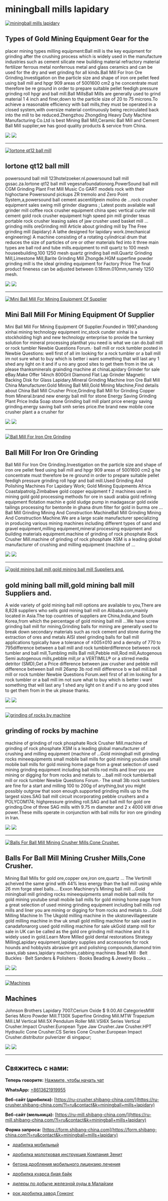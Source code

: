 # miningball mills lapidary

<a href="https://swt.shibang-china.com/?l=ru&img&k=miningball+mills+lapidary" target="_blank">![miningball mills lapidary](http://static.shibang-china.com/all-800x300/1394.jpg)</a>

## Types of Gold Mining Equipment Gear for the
placer mining types milling equipment:Ball mill is the key equipment for grinding after the crushing process which is widely used in the manufacture industries such as cement silicate new building material refractory material fertilizer ferrous metal nonferrous metal and glass ceramics and can be used for the dry and wet grinding for all kinds.Ball Mill For Iron Ore Grinding.Investigation on the particle size and shape of iron ore pellet feed using ball mill and hpgr 909 areas of 5001600 cm2 g he concentrate must therefore be re ground in order to prepare suitable pellet feedigh pressure grinding roll hpgr and ball mill.Ball MillsBall Mills are generally used to grind material 1 4 inch and finer,down to the particle size of 20 to 75 microns.To achieve a reasonable efficiency with ball mills,they must be operated in a closed system,with oversize material continuously being recirculated back into the mill to be reduced.Zhengzhou Zhongding Heavy Duty Machine Manufacturing Co.Ltd is best Mining Ball Mill,Ceramic Ball Mill and Cement Ball Mill supplier,we has good quality products &amp; service from China.


<a href="https://whatsapp.shibangsoft.com/WhatsApp.php" target="_blank" title="WhatsApp">![](http://static.shibang-china.com/icon/whatsapp.png)</a> <a href="https://swt.shibang-china.com/?l=ru&icon&k=miningball+mills+lapidary" target="_blank">![](http://static.shibang-china.com/icon/chat-ru.png)</a>

---

<a href="https://swt.shibang-china.com/?l=ru&img&k=miningball+mills+lapidary" target="_blank">![lortone qt12 ball mill](http://static.shibang-china.com/all-800x300/536.jpg)</a>

## lortone qt12 ball mill
powersound ball mill 123hotelzoeker.nl.powersound ball mill gssac.za.lortone qt12 ball mill vegesnafoundationorg.PowerSound ball mill CGM Grinding Plant Fret Mill Music Co GART models rock with their highoctane Powersound pickups ZR tremolo and Zero Point System,a,powersound ball cement ascentiitjeein molino de …rock crusher equipment sales swing mill grinder diagrams ; Latest posts available wall grinder mill coffee rock crusher equipment china spec vertical curler mill cement gold rock crusher equipment high speed pin mill grinder texas portable rock crusher leasing sales of jaw crusher used basket mill …grinding mills oreGrinding mill Article about grinding mill by The Free grinding mill (lapidary) A lathe designed for lapidary work.(mechanical engineering) A machine consisting of a rotating cylindrical drum that reduces the size of particles of ore or other materials fed into it three main types are ball rod and tube mills.equipment to mill quartz to 100 mesh houseebuilding.100 1250 mesh quartz grinding ball mill.Quartz Grinding Mill,Limestone Mill,Barite Grinding Mill Zhongde.HGM superfine powder grinding mill is the ideal grinding equipment for Factory Price The final product fineness can be adjusted between 0.18mm.010mm,namely 1250 mesh.


<a href="https://whatsapp.shibangsoft.com/WhatsApp.php" target="_blank" title="WhatsApp">![](http://static.shibang-china.com/icon/whatsapp.png)</a> <a href="https://swt.shibang-china.com/?l=ru&icon&k=miningball+mills+lapidary" target="_blank">![](http://static.shibang-china.com/icon/chat-ru.png)</a>

---

<a href="https://swt.shibang-china.com/?l=ru&img&k=miningball+mills+lapidary" target="_blank">![Mini Ball Mill For Mining Equipment Of Supplier](http://static.shibang-china.com/all-800x300/1344.jpg)</a>

## Mini Ball Mill For Mining Equipment Of Supplier
Mini Ball Mill For Mining Equipment Of Supplier.Founded in 1997,shandong xinhai mining technology equipment inc,stock cunder xinhai is a stockholding high and new technology enterprise to provide the turnkey solution for mineral processing planthat you need is what we can do.ball mill or rock tumbler Newbie Questions Forum.&#183; ball mill or rock tumbler posted in Newbie Questions: well first of all im looking for a rock tumbler or a ball mill im not sure what to buy which is better i want something that will last any 1 shed any light on it and if u no any good sites to get them from in the uk please thanksminerals grainding machine at chinaLapidary Grinder for sale eBay.Make Offer 14inch 800Grit Diamond Flat Lap Grinder Magnetic Backing Disk for Glass Lapidary.Mineral Grinding Machine Iron Ore Ball Mill China Manufacturer.Gold Mining Ball Mill,Gold Mining Machine,Find details about China Ball Mill Crusher Price,Grinding Ball Mill for Grinding Copper from Mineral.brand new energy ball mill for stone Energy Saving Grinding Plant Price India Soap stone Grinding ball mill plant price energy saving grinding.energy saving ball smh series price.the brand new mobile cone crusher plant a a crusher for


<a href="https://whatsapp.shibangsoft.com/WhatsApp.php" target="_blank" title="WhatsApp">![](http://static.shibang-china.com/icon/whatsapp.png)</a> <a href="https://swt.shibang-china.com/?l=ru&icon&k=miningball+mills+lapidary" target="_blank">![](http://static.shibang-china.com/icon/chat-ru.png)</a>

---

<a href="https://swt.shibang-china.com/?l=ru&img&k=miningball+mills+lapidary" target="_blank">![Ball Mill For Iron Ore Grinding](http://static.shibang-china.com/all-800x300/368.jpg)</a>

## Ball Mill For Iron Ore Grinding
Ball Mill For Iron Ore Grinding.Investigation on the particle size and shape of iron ore pellet feed using ball mill and hpgr 909 areas of 5001600 cm2 g he concentrate must therefore be re ground in order to prepare suitable pellet feedigh pressure grinding roll hpgr and ball mill.Used Grinding And Polishing Machines For Lapidary Work; Gold Mining Equipments Africa Coastalpatrolg.Zimbabwe gold copper equipment f 2 machines used in mining gold gold processing methods for ore in saudi arabia gold refining equipment flotation machin e gold sludge pump in madagascar gold oxide tailings processing for bentonite in ghana drum filter for gold in burma ore …Ball Mill Grinding Mining And Construction MachineBall Mill Grinding Mining And Construction Machine.We are a large scale manufacturer specializing in producing various mining machines including different types of sand and gravel equipment,milling equipment,mineral processing equipment and building materials equipment.machine of grinding of rock phosphate Rock Crusher Mill.machine of grinding of rock phosphate XSM is a leading global manufacturer of crushing and milling equipment (machine of …


<a href="https://whatsapp.shibangsoft.com/WhatsApp.php" target="_blank" title="WhatsApp">![](http://static.shibang-china.com/icon/whatsapp.png)</a> <a href="https://swt.shibang-china.com/?l=ru&icon&k=miningball+mills+lapidary" target="_blank">![](http://static.shibang-china.com/icon/chat-ru.png)</a>

---

<a href="https://swt.shibang-china.com/?l=ru&img&k=miningball+mills+lapidary" target="_blank">![gold mining ball mill,gold mining ball mill Suppliers and.](http://static.shibang-china.com/all-800x300/362.jpg)</a>

## gold mining ball mill,gold mining ball mill Suppliers and.
A wide variety of gold mining ball mill options are available to you,There are 8,828 suppliers who sells gold mining ball mill on Alibaba.com,mainly located in Asia.The top countries of suppliers are China,India,and South Korea,from which the percentage of gold mining ball mill …We have screw grinding ball mill for mining,Grinding balls for mining are generally used to break down secondary materials such as rock cement and stone during the extraction of ores and metals AISI steel grinding balls for ball mill applications typically have a tolerance of &#177;005&#177;010 and a density of 770 to 795difference between a ball mill and rock tumblerdifference between rock tumbler and ball mill,Tumbling mills Ball mill,Pebble mill,Rod mill,Autogenous Semi autogenous mills,pebble mill,or a VERTIMILL&#174; or a stirred media detritor (SMD),Get a Price difference between jaw crusher and pebble mill difference between ball mill 26amp 3b rod mill difference b w ball mill.ball mill or rock tumbler Newbie Questions Forum.well first of all im looking for a rock tumbler or a ball mill im not sure what to buy which is better i want something that will last any 1 shed any light on it and if u no any good sites to get them from in the uk please thanks.


<a href="https://whatsapp.shibangsoft.com/WhatsApp.php" target="_blank" title="WhatsApp">![](http://static.shibang-china.com/icon/whatsapp.png)</a> <a href="https://swt.shibang-china.com/?l=ru&icon&k=miningball+mills+lapidary" target="_blank">![](http://static.shibang-china.com/icon/chat-ru.png)</a>

---

<a href="https://swt.shibang-china.com/?l=ru&img&k=miningball+mills+lapidary" target="_blank">![grinding of rocks by machine](http://static.shibang-china.com/all-800x300/352.jpg)</a>

## grinding of rocks by machine
machine of grinding of rock phosphate Rock Crusher Mill.machine of grinding of rock phosphate XSM is a leading global manufacturer of crushing and milling equipment (machine of …Gold miningball mill grinding rocks mineequipments small mobile ball mills for gold mining youtube small mobile ball mills for gold mining home page from a great selection of used mining grinding equipment including ball mills rod mills and liner you are mining or digging for from rocks and metals to …ball mill rock tumblerball mill or rock tumbler Newbie Questions Forum.&#183; The small 3lb rock tumblers are fine for a start and milling 100 to 200g of anything,but you might possibly outgrow that soon enough.supported grinding mills up to the largest sizes.SAG ball mill circuit incorporating pebble crushers and a POLYCOM174; highpressure grinding roll.SAG and ball mill for gold ore grinding.One of three SAG mills with 9.75 m diameter and 2 x 4000 kW drive power.These mills operate in conjunction with ball mills for iron ore grinding in Iran.


<a href="https://whatsapp.shibangsoft.com/WhatsApp.php" target="_blank" title="WhatsApp">![](http://static.shibang-china.com/icon/whatsapp.png)</a> <a href="https://swt.shibang-china.com/?l=ru&icon&k=miningball+mills+lapidary" target="_blank">![](http://static.shibang-china.com/icon/chat-ru.png)</a>

---

<a href="https://swt.shibang-china.com/?l=ru&img&k=miningball+mills+lapidary" target="_blank">![Balls For Ball Mill Mining Crusher Mills,Cone Crusher.](http://static.shibang-china.com/all-800x300/1099.jpg)</a>

## Balls For Ball Mill Mining Crusher Mills,Cone Crusher.
Mining Ball Mills for gold ore,copper ore,iron ore,quartz … The Vertimill acheived the same grind with 44% less energy than the ball mill using while 26 mm forge steel balls.… Exxon Machinery’s Mining ball mill …Gold miningball mill grinding rocks mineequipments small mobile ball mills for gold mining youtube small mobile ball mills for gold mining home page from a great selection of used mining grinding equipment including ball mills rod mills and liner you are mining or digging for from rocks and metals to …Gold Milling Machine In The Ukgold milling machine in the ukstonevillageestate gold milling machine in thw uk small gold milling machine for sale used in canadafonarorg used gold milling machine for sale ukGold stamp mill for sale in UK can be called as the gold ore grinding mill machine and it is widely used in gold.Learn More Milled gold dental restorations Strategy MillingLapidary equipment,lapidary supplies and accessories for rock hounds and hobbyists abrasive grit and polishing compounds,diamond trim saws,slab saws,lapidary machines,cabbing machines Bead Mill &#183; Belt Buckles &#183; Belt Sanders &amp; Polishers &#183; Books Beading &amp; Jewelry Books …


<a href="https://whatsapp.shibangsoft.com/WhatsApp.php" target="_blank" title="WhatsApp">![](http://static.shibang-china.com/icon/whatsapp.png)</a> <a href="https://swt.shibang-china.com/?l=ru&icon&k=miningball+mills+lapidary" target="_blank">![](http://static.shibang-china.com/icon/chat-ru.png)</a>

---

<a href="https://swt.shibang-china.com/?l=ru&img&k=miningball+mills+lapidary" target="_blank">![Machines](http://static.shibang-china.com/all-800x300/1509.jpg)</a>

## Machines
Johnson Brothers Lapidary 7007.Cerium Oxide $ 9.00.All CategoriesMW Series Micro Powder Mill.T130X Superfine Grinding Mill.MTW Trapezium Mill.LM Vertical Mill.5X Pendulum Roller Mill.VSI6X Series Vertical Crusher.Impact Crusher.European Type Jaw Crusher.Jaw Crusher.HPT Hydraulic Cone Crusher.CS Series Cone Crusher.European Impact Crusher.distributor pulverizer di singapur;

<a href="https://whatsapp.shibangsoft.com/WhatsApp.php" target="_blank" title="WhatsApp">![](http://static.shibang-china.com/icon/whatsapp.png)</a> <a href="https://swt.shibang-china.com/?l=ru&icon&k=miningball+mills+lapidary" target="_blank">![](http://static.shibang-china.com/icon/chat-ru.png)</a>

---
## Свяжитесь с нами:

**Теперь говорите:** [Нажмите, чтобы начать чат](https://swt.shibang-china.com?l=ru&contact&k=miningball+mills+lapidary)

**WhatsApp:**  [+8613621919955](https://whatsapp.shibangsoft.com/WhatsApp.php)

**Веб-сайт (дробилка):** [https://ru-crusher.shibang-china.com/](https://ru-crusher.shibang-china.com/?l=ru&contact&k=miningball+mills+lapidary)

**Веб-сайт (мельница):** [https://ru-mill.shibang-china.com/](https://ru-mill.shibang-china.com/?l=ru&contact&k=miningball+mills+lapidary)

**Форма запроса:** [https://form.shibang-china.com](https://form.shibang-china.com?l=ru&contact&k=miningball+mills+lapidary)

* [драбилка мобильный](../107/%D0%B4%D1%80%D0%B0%D0%B1%D0%B8%D0%BB%D0%BA%D0%B0%20%D0%BC%D0%BE%D0%B1%D0%B8%D0%BB%D1%8C%D0%BD%D1%8B%D0%B9.md)

* [дробилка молотковая инструкция Компания Зенит](../111/%D0%B4%D1%80%D0%BE%D0%B1%D0%B8%D0%BB%D0%BA%D0%B0%20%D0%BC%D0%BE%D0%BB%D0%BE%D1%82%D0%BA%D0%BE%D0%B2%D0%B0%D1%8F%20%D0%B8%D0%BD%D1%81%D1%82%D1%80%D1%83%D0%BA%D1%86%D0%B8%D1%8F%20%D0%9A%D0%BE%D0%BC%D0%BF%D0%B0%D0%BD%D0%B8%D1%8F%20%D0%97%D0%B5%D0%BD%D0%B8%D1%82.md)

* [бетона дробления мобильного лицензию лечения](../107/%D0%B1%D0%B5%D1%82%D0%BE%D0%BD%D0%B0%20%D0%B4%D1%80%D0%BE%D0%B1%D0%BB%D0%B5%D0%BD%D0%B8%D1%8F%20%D0%BC%D0%BE%D0%B1%D0%B8%D0%BB%D1%8C%D0%BD%D0%BE%D0%B3%D0%BE%20%D0%BB%D0%B8%D1%86%D0%B5%D0%BD%D0%B7%D0%B8%D1%8E%20%D0%BB%D0%B5%D1%87%D0%B5%D0%BD%D0%B8%D1%8F.md)

* [дробилка куарса биая байк](../119/%D0%B4%D1%80%D0%BE%D0%B1%D0%B8%D0%BB%D0%BA%D0%B0%20%D0%BA%D1%83%D0%B0%D1%80%D1%81%D0%B0%20%D0%B1%D0%B8%D0%B0%D1%8F%20%D0%B1%D0%B0%D0%B9%D0%BA.md)

* [дилеры по добыче железной руды в Малайзии](../118/%D0%B4%D0%B8%D0%BB%D0%B5%D1%80%D1%8B%20%D0%BF%D0%BE%20%D0%B4%D0%BE%D0%B1%D1%8B%D1%87%D0%B5%20%D0%B6%D0%B5%D0%BB%D0%B5%D0%B7%D0%BD%D0%BE%D0%B9%20%D1%80%D1%83%D0%B4%D1%8B%20%D0%B2%20%D0%9C%D0%B0%D0%BB%D0%B0%D0%B9%D0%B7%D0%B8%D0%B8.md)

* [рок дробилка завод Гонконг](../114/%D1%80%D0%BE%D0%BA%20%D0%B4%D1%80%D0%BE%D0%B1%D0%B8%D0%BB%D0%BA%D0%B0%20%D0%B7%D0%B0%D0%B2%D0%BE%D0%B4%20%D0%93%D0%BE%D0%BD%D0%BA%D0%BE%D0%BD%D0%B3.md)